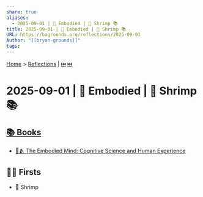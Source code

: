 ```yaml
---
share: true
aliases:
  - 2025-09-01 | 🧠 Embodied | 🍤 Shrimp 📚
title: 2025-09-01 | 🧠 Embodied | 🍤 Shrimp 📚
URL: https://bagrounds.org/reflections/2025-09-01
Author: "[[bryan-grounds]]"
tags:
---
```

[Home](../index.md) > [Reflections](./index.md) | [⏮️](./2025-08-31.md) [⏭️](./2025-09-02.md)  
# 2025-09-01 | 🧠 Embodied | 🍤 Shrimp 📚  
## [📚 Books](../books/index.md)  
- [🧠🫂 The Embodied Mind: Cognitive Science and Human Experience](../books/the-embodied-mind-cognitive-science-and-human-experience.md)  
  
## 👶🏼 Firsts  
- 🍤 Shrimp